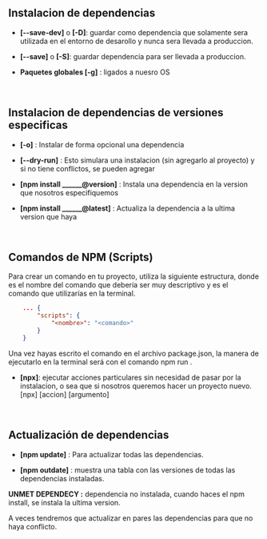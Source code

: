 ## **Instalacion de dependencias**

+ **[--save-dev]** o **[-D]**: guardar como dependencia que solamente sera utilizada en el entorno de desarollo y nunca sera llevada a produccion.

+ **[--save]** o **[-S]**: guardar dependencia para ser llevada a produccion.

+ **Paquetes globales [-g]** : ligados a nuesro OS
<br>


## **Instalacion de dependencias de versiones especificas**

+ **[-o]** : Instalar de forma opcional una dependencia

+ **[--dry-run]** : Esto simulara una instalacion (sin agregarlo al proyecto) y si no tiene conflictos, se pueden agregar

+ **[npm install ______@version]** : Instala una dependencia en la version que nosotros especifiquemos

+ **[npm install ______@latest]** : Actualiza la dependencia a la ultima version que haya
<br>


## **Comandos de NPM (Scripts)** ##

Para crear un comando en tu proyecto, utiliza la siguiente estructura, donde es el nombre del comando que debería ser muy descriptivo y es el comando que utilizarías en la terminal.

```json
	... { 
		"scripts": { 
			"<nombre>": "<comando>" 
		} 
	}
```

Una vez hayas escrito el comando en el archivo package.json, la manera de ejecutarlo en la terminal será con el comando npm run <nombre>.

+ **[npx]**: ejecutar acciones particulares sin necesidad de pasar por la instalacion, o sea que si nosotros queremos hacer un proyecto nuevo. [npx] [accion] [argumento]
<br>


## **Actualización de dependencias** ##

+ **[npm update]** : Para actualizar todas las dependencias.


+ **[npm outdate]** : muestra una tabla con las versiones de todas las dependencias instaladas.

**UNMET DEPENDECY :** dependencia no instalada, cuando haces el npm install, se instala la ultima version.

A veces tendremos que actualizar en pares las dependencias para que no haya conflicto.